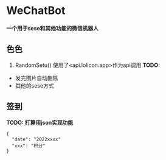 # WeChatBot
__一个用于sese和其他功能的微信机器人__

## 色色
1. RandomSetu()
  使用了<api.lolicon.app>作为api调用
__TODO:__
- 发完图片自动删除
- 其他的sese方式



## 签到
__TODO: 打算用json实现功能__
```
{
  "date": "2022xxxx"
  "xxx": "积分"
}
```
